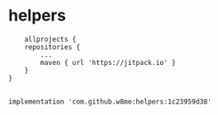 # helpers

		allprojects {
		repositories {
			...
			maven { url 'https://jitpack.io' }
		}
	}


	implementation 'com.github.w8me:helpers:1c23959d38'
	
